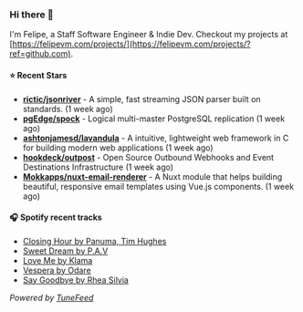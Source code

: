 ### Hi there 👋

I'm Felipe, a Staff Software Engineer & Indie Dev. Checkout my projects at [https://felipevm.com/projects/](https://felipevm.com/projects/?ref=github.com).

#### ⭐ Recent Stars
- **[rictic/jsonriver](https://github.com/rictic/jsonriver)** - A simple, fast streaming JSON parser built on standards. (1 week ago)
- **[pgEdge/spock](https://github.com/pgEdge/spock)** - Logical multi-master PostgreSQL replication (1 week ago)
- **[ashtonjamesd/lavandula](https://github.com/ashtonjamesd/lavandula)** - A intuitive, lightweight web framework in C for building modern web applications (1 week ago)
- **[hookdeck/outpost](https://github.com/hookdeck/outpost)** - Open Source Outbound Webhooks and Event Destinations Infrastructure (1 week ago)
- **[Mokkapps/nuxt-email-renderer](https://github.com/Mokkapps/nuxt-email-renderer)** - A Nuxt module that helps building beautiful, responsive email templates using Vue.js components. (1 week ago)

#### 🎧 Spotify recent tracks
- [Closing Hour by Panuma, Tim Hughes](https://open.spotify.com/track/5m8yfomGrRuslN7B3PfF3C)
- [Sweet Dream by P.A.V](https://open.spotify.com/track/2oAa5LXr7P4Wwj0VnFfEGv)
- [Love Me by Klama](https://open.spotify.com/track/1ZwsOPywbaiXknPBKOFycY)
- [Vespera by Odare](https://open.spotify.com/track/1TE8FMVmFWuf7cezZ31DkX)
- [Say Goodbye by Rhea Silvia](https://open.spotify.com/track/0besROWpMFtqOAVKopQA0L)

_Powered by [TuneFeed](https://tunefeed.app?ref=github.com)_
